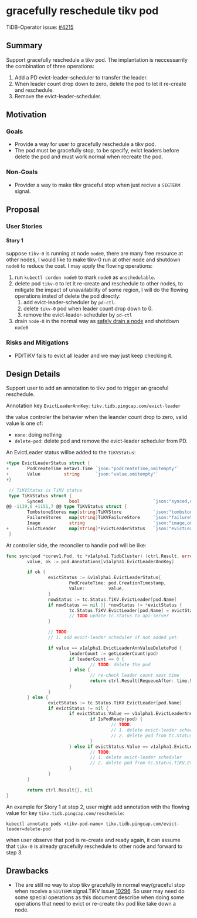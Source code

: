 # gracefully reschedule tikv pod

TiDB-Operator issue: [#4215](https://github.com/pingcap/tidb-operator/issues/4215)

## Summary

Support gracefully reschedule a tikv pod. The implantation is neccessarrily the combination of three operations:

1. Add a PD evict-leader-scheduler to transfer the leader.
2. When leader count drop down to zero, delete the pod to let it re-create and reschedule.
3. Remove the evict-leader-scheduler.

## Motivation

### Goals

- Provide a way for user to gracefully reschedule a tikv pod.
- The pod must be gracefully stop, to be specify, evict leaders before delete the pod and must work normal when recreate the pod.

### Non-Goals

- Provider a way to make tikv graceful stop when just recive a `SIGTERM` signal.

## Proposal

### User Stories

#### Story 1

suppose `tikv-0` is running at node `node0`,  there are many free resource at other nodes, I would like to make tikv-0 run at other node and shutdown `node0` to reduce the cost. I may apply the flowing operations:

1. run `kubectl cordon node0` to mark `node0` as `unschedulable`.
2. delete pod `tikv-0` to let it re-create and reschedule to other nodes, to mitigate the impact of unavailability of some region, I will do the flowing operations insted of delete the pod directly:
   1. add evict-leader-scheduler by `pd-ctl`.
   2. delete `tikv-0` pod when leader count drop down to 0.
   3. remove the evict-leader-scheduler by `pd-ctl`
3. drain `node-0` in the normal way as [safely drain a node](https://kubernetes.io/docs/tasks/administer-cluster/safely-drain-node/) and shotdown `node0`

### Risks and Mitigations

- PD/TiKV fails to evict all leader and we may just keep checking it.

## Design Details

Support user to add an annotation to tikv pod to trigger an graceful reschedule.

Annotation key `EvictLeaderAnnKey`: `tikv.tidb.pingcap.com/evict-leader`

the value controler the behavier when the leander count drop to zero, valid value is one of:

- `none`: doing nothing
- `delete-pod`: delete pod and remove the evict-leader scheduler from PD.



An EvictLeader status willbe added to the `TiKVStatus`:

```go
+type EvictLeaderStatus struct {
+       PodCreateTime metav1.Time `json:"podCreateTime,omitempty"`
+       Value         string      `json:"value,omitempty"`
+}

 // TiKVStatus is TiKV status
 type TiKVStatus struct {
        Synced          bool                            `json:"synced,omitempty"`
@@ -1139,6 +1151,7 @@ type TiKVStatus struct {
        TombstoneStores map[string]TiKVStore            `json:"tombstoneStores,omitempty"`
        FailureStores   map[string]TiKVFailureStore     `json:"failureStores,omitempty"`
        Image           string                          `json:"image,omitempty"`
+       EvictLeader     map[string]*EvictLeaderStatus   `json:"evictLeaderStatus,omitempty"`
 }
```



At controller side, the reconciler to handle pod will be like:

```go
func sync(pod *corev1.Pod, tc *v1alpha1.TidbCluster) (ctrl.Result, error) {
        value, ok := pod.Annotations[v1alpha1.EvictLeaderAnnKey]

        if ok {
                evictStatus := &v1alpha1.EvictLeaderStatus{
                        PodCreateTime: pod.CreationTimestamp,
                        Value:         value,
                }
                nowStatus := tc.Status.TiKV.EvictLeader[pod.Name]
                if nowStatus == nil || *nowStatus != *evictStatus {
                        tc.Status.TiKV.EvictLeader[pod.Name] = evictStatus
                        // TODO update tc.Status to api-server
                }

                // TODO:
                // 1. add evict-leader scheduler if not added yet.

                if value == v1alpha1.EvictLeaderAnnValueDeletePod {
                        leaderCount := getLeaderCount(pod)
                        if leaderCount == 0 {
                                // TODO: delete the pod
                        } else {
                                // re-check leader count next time
                                return ctrl.Result{RequeueAfter: time.Second * 15}, nil
                        }
                }
        } else {
                evictStatus := tc.Status.TiKV.EvictLeader[pod.Name]
                if evictStatus != nil {
                        if evictStatus.Value == v1alpha1.EvictLeaderAnnValueDeletePod {
                                if IsPodReady(pod) {
                                        // TODO:
                                        // 1. delete evict-leader scheduler
                                        // 2. delete pod from tc.Status.TiKV.EvictLeader and update it to api-server
                                }
                        } else if evictStatus.Value == v1alpha1.EvictLeaderAnnValueNone {
                                // TODO:
                                // 1. delete evict-leader scheduler
                                // 2. delete pod from tc.Status.TiKV.EvictLeader and update it to api-server
                        }
                }
        }

        return ctrl.Result{}, nil
}
```

An example for Story 1 at step 2, user might add annotation with the flowing value for key `tikv.tidb.pingcap.com/reschedule`:

```
kubectl annotate pods <tikv-pod-name> tikv.tidb.pingcap.com/evict-leader=delete-pod
```

when user observe that pod is re-create and ready again, it can assume that `tikv-0` is already gracefully reschedule to other node and forward to step 3.

## Drawbacks

- The are still no way to stop tikv gracefully in normal way(graceful stop when receive a `SIGTERM` signal.TiKV issue [10296](https://github.com/tikv/tikv/issues/10296). So user may need do some special operations as this document describe when doing some operations that need to evict or re-create tikv pod like take down a node.


